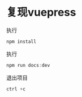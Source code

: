 # 复现vuepress

执行

```powershell
npm install
```

执行

```powershell
npm run docs:dev
```

退出项目

```powershell
ctrl +c
```
